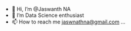 - 👋 Hi, I’m @Jaswanth NA
- 👀 I’m Data Science enthusiast
- 📫 How to reach me jaswnathna@gmail.com ...

<!---
Jaswanthna/Jaswanthna is a ✨ special ✨ repository because its `README.md` (this file) appears on your GitHub profile.
You can click the Preview link to take a look at your changes.
--->
